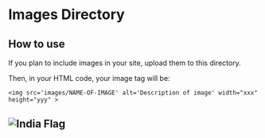 # Images Directory
## How to use

If you plan to include images in your site, upload them to this directory.

Then, in your HTML code, your image tag will be:

`<img src='images/NAME-OF-IMAGE' alt='Description of image' width="xxx" height="yyy" >`
<h2><img src="/Users/sidmohanty/Downloads/india-flag.jpeg" alt="India Flag" /></h2>

